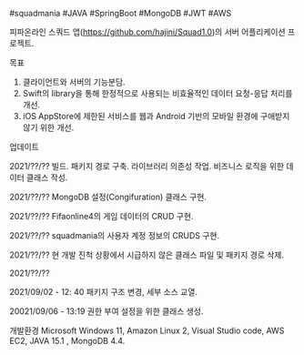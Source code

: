 #squadmania #JAVA #SpringBoot #MongoDB #JWT #AWS

피파온라인 스쿼드 앱(https://github.com/hajini/Squad1.0)의 서버 어플리케이션 프로젝트.


목표

1. 클라이언트와 서버의 기능분담.
2. Swift의 library을 통해 한정적으로 사용되는 비효율적인 데이터 요청-응답 처리를 개선.
3. iOS AppStore에 제한된 서비스를 웹과 Android 기반의 모바일 환경에 구애받지 않기 위한 개선.


업데이트


2021/??/??
빌드. 패키지 경로 구축. 라이브러리 의존성 작업. 비즈니스 로직을 위한 데이터 클래스 작성.

2021/??/??
MongoDB 설정(Congifuration) 클래스 구현.

2021/??/??
Fifaonline4의 게임 데이터의 CRUD 구현.

2021/??/??
squadmania의 사용자 계정 정보의 CRUDS 구현.

2021/??/??
현 개발 진척 상황에서 시급하지 않은 클래스 파일 및 패키지 경로 삭제.

2021/??/??

2021/09/02 - 12: 40
패키지 구조 변경, 세부 소스 교열.

20021/09/06 - 13:19
권한 부여 설정을 위한 클래스 생성.


개발환경
Microsoft Windows 11, Amazon Linux 2, Visual Studio code, AWS EC2, JAVA 15.1 , MongoDB 4.4.  
